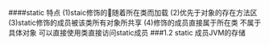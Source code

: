 ####static 
 特点
(1)staic修饰的随着所在类而加载
(2)优先于对象的存在方法区
(3)static修饰的成员被该类所有对象所共享
(4)修饰的成员直接属于所在类 不属于具体对象 可以直接使用类直接访问static成员
###1.2 static 成员JVM的存储
